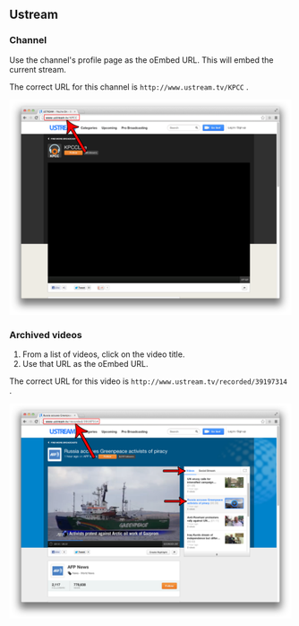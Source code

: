 ## Ustream

### Channel

Use the channel's profile page as the oEmbed URL. This will embed the current stream.

The correct URL for this channel is `http://www.ustream.tv/KPCC` .

![Ustream 1](images/ustream1.png)


### Archived videos

1. From a list of videos, click on the video title.  
2. Use that URL as the oEmbed URL.

The correct URL for this video is `http://www.ustream.tv/recorded/39197314` .

![Ustream 2](images/ustream2.png)
